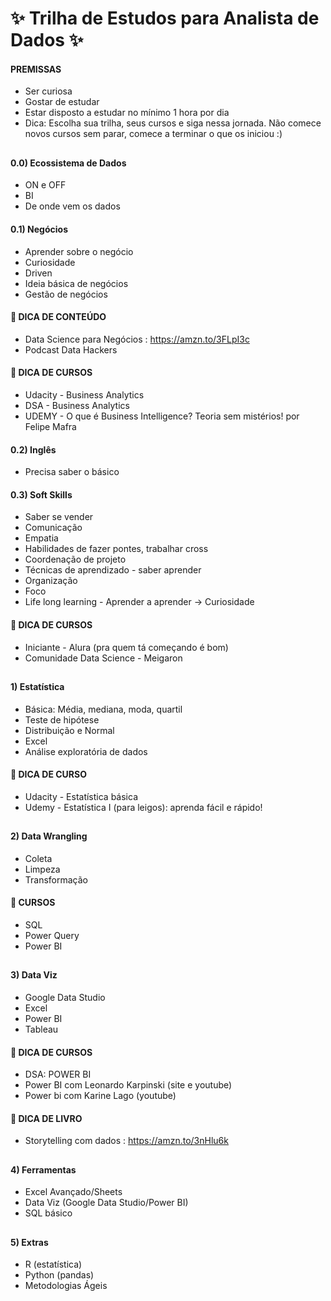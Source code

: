 # ✨ Trilha de Estudos para Analista de Dados ✨

  <div>
  
####    PREMISSAS
  - Ser curiosa
  - Gostar de estudar
  - Estar disposto a estudar no mínimo 1 hora por dia
  - Dica: Escolha sua trilha, seus cursos e siga nessa jornada. Não comece novos cursos sem parar, comece a terminar o que os iniciou :)
  
##
 
####    0.0) Ecossistema de Dados
  - ON e OFF
  - BI 
  - De onde vem os dados
  
####    0.1) Negócios
  - Aprender sobre o negócio
  - Curiosidade 
  - Driven
  - Ideia básica de negócios
  - Gestão de negócios

####  📍      DICA DE CONTEÚDO
   - Data Science para Negócios : https://amzn.to/3FLpI3c
   - Podcast Data Hackers 
  
  ####  📍      DICA DE CURSOS
   - Udacity - Business Analytics 
   - DSA - Business Analytics
  -  UDEMY - O que é Business Intelligence? Teoria sem mistérios! por Felipe Mafra 
  
####    0.2) Inglês
  - Precisa saber o básico

####    0.3) Soft Skills
  - Saber se vender
  - Comunicação
  - Empatia
  - Habilidades de fazer pontes, trabalhar cross
  - Coordenação de projeto
  - Técnicas de aprendizado - saber aprender
  - Organização
  - Foco
  - Life long learning - Aprender a aprender → Curiosidade 

 ####  📍      DICA DE CURSOS
   - Iniciante - Alura (pra quem tá começando é bom)
  - Comunidade Data Science - Meigaron

##
 
####    1) Estatística
  - Básica: Média, mediana, moda, quartil 
  - Teste de hipótese 
  - Distribuição e Normal
  - Excel
  - Análise exploratória de dados

 ####  📍      DICA DE CURSO 
  
  - Udacity - Estatística básica
  - Udemy - Estatística I (para leigos): aprenda fácil e rápido!

 ##

 ####    2) Data Wrangling
  - Coleta
  - Limpeza
  - Transformação

  ####  📍      CURSOS
  
  - SQL
  - Power Query
  - Power BI
  
##
  
####    3) Data Viz
  - Google Data Studio
  - Excel
  - Power BI
  - Tableau
 
  ####  📍      DICA DE CURSOS
  
  - DSA: POWER BI
  - Power BI com Leonardo Karpinski (site e youtube)
  - Power bi com Karine Lago (youtube)
  
 ####  📍      DICA DE LIVRO
  
  - Storytelling com dados : https://amzn.to/3nHlu6k
  
 ##
  
 ####    4) Ferramentas
  - Excel Avançado/Sheets
  - Data Viz (Google Data Studio/Power BI)
  - SQL básico
 
 ##
  
####    5) Extras
  - R (estatística)
  - Python (pandas)
  - Metodologias Ágeis
 
 </div>


